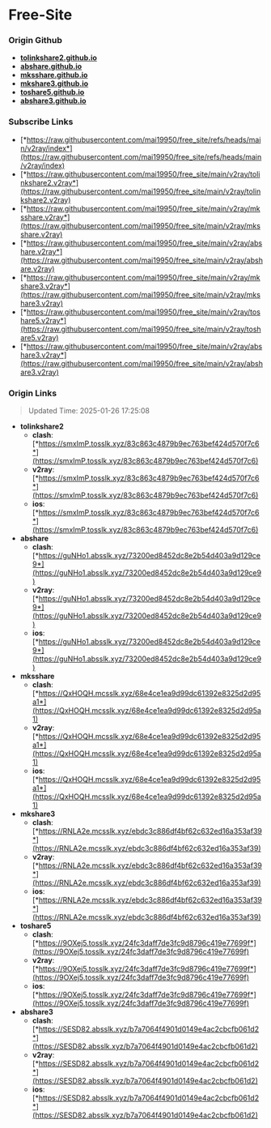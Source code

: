 # Free-Site

### Origin Github

- [**tolinkshare2.github.io**](https://github.com/tolinkshare2/tolinkshare2.github.io)
- [**abshare.github.io**](https://github.com/abshare/abshare.github.io)
- [**mksshare.github.io**](https://github.com/mksshare/mksshare.github.io)
- [**mkshare3.github.io**](https://github.com/mkshare3/mkshare3.github.io)
- [**toshare5.github.io**](https://github.com/toshare5/toshare5.github.io)
- [**abshare3.github.io**](https://github.com/abshare3/abshare3.github.io)

### Subscribe Links

- [*https://raw.githubusercontent.com/mai19950/free_site/refs/heads/main/v2ray/index*](https://raw.githubusercontent.com/mai19950/free_site/refs/heads/main/v2ray/index)
- [*https://raw.githubusercontent.com/mai19950/free_site/main/v2ray/tolinkshare2.v2ray*](https://raw.githubusercontent.com/mai19950/free_site/main/v2ray/tolinkshare2.v2ray)
- [*https://raw.githubusercontent.com/mai19950/free_site/main/v2ray/mksshare.v2ray*](https://raw.githubusercontent.com/mai19950/free_site/main/v2ray/mksshare.v2ray)
- [*https://raw.githubusercontent.com/mai19950/free_site/main/v2ray/abshare.v2ray*](https://raw.githubusercontent.com/mai19950/free_site/main/v2ray/abshare.v2ray)
- [*https://raw.githubusercontent.com/mai19950/free_site/main/v2ray/mkshare3.v2ray*](https://raw.githubusercontent.com/mai19950/free_site/main/v2ray/mkshare3.v2ray)
- [*https://raw.githubusercontent.com/mai19950/free_site/main/v2ray/toshare5.v2ray*](https://raw.githubusercontent.com/mai19950/free_site/main/v2ray/toshare5.v2ray)
- [*https://raw.githubusercontent.com/mai19950/free_site/main/v2ray/abshare3.v2ray*](https://raw.githubusercontent.com/mai19950/free_site/main/v2ray/abshare3.v2ray)

### Origin Links

> Updated Time: 2025-01-26 17:25:08

- **tolinkshare2**
  - **clash**: [*https://smxImP.tosslk.xyz/83c863c4879b9ec763bef424d570f7c6*](https://smxImP.tosslk.xyz/83c863c4879b9ec763bef424d570f7c6)
  - **v2ray**: [*https://smxImP.tosslk.xyz/83c863c4879b9ec763bef424d570f7c6*](https://smxImP.tosslk.xyz/83c863c4879b9ec763bef424d570f7c6)
  - **ios**: [*https://smxImP.tosslk.xyz/83c863c4879b9ec763bef424d570f7c6*](https://smxImP.tosslk.xyz/83c863c4879b9ec763bef424d570f7c6)
- **abshare**
  - **clash**: [*https://guNHo1.absslk.xyz/73200ed8452dc8e2b54d403a9d129ce9*](https://guNHo1.absslk.xyz/73200ed8452dc8e2b54d403a9d129ce9)
  - **v2ray**: [*https://guNHo1.absslk.xyz/73200ed8452dc8e2b54d403a9d129ce9*](https://guNHo1.absslk.xyz/73200ed8452dc8e2b54d403a9d129ce9)
  - **ios**: [*https://guNHo1.absslk.xyz/73200ed8452dc8e2b54d403a9d129ce9*](https://guNHo1.absslk.xyz/73200ed8452dc8e2b54d403a9d129ce9)
- **mksshare**
  - **clash**: [*https://QxHOQH.mcsslk.xyz/68e4ce1ea9d99dc61392e8325d2d95a1*](https://QxHOQH.mcsslk.xyz/68e4ce1ea9d99dc61392e8325d2d95a1)
  - **v2ray**: [*https://QxHOQH.mcsslk.xyz/68e4ce1ea9d99dc61392e8325d2d95a1*](https://QxHOQH.mcsslk.xyz/68e4ce1ea9d99dc61392e8325d2d95a1)
  - **ios**: [*https://QxHOQH.mcsslk.xyz/68e4ce1ea9d99dc61392e8325d2d95a1*](https://QxHOQH.mcsslk.xyz/68e4ce1ea9d99dc61392e8325d2d95a1)
- **mkshare3**
  - **clash**: [*https://RNLA2e.mcsslk.xyz/ebdc3c886df4bf62c632ed16a353af39*](https://RNLA2e.mcsslk.xyz/ebdc3c886df4bf62c632ed16a353af39)
  - **v2ray**: [*https://RNLA2e.mcsslk.xyz/ebdc3c886df4bf62c632ed16a353af39*](https://RNLA2e.mcsslk.xyz/ebdc3c886df4bf62c632ed16a353af39)
  - **ios**: [*https://RNLA2e.mcsslk.xyz/ebdc3c886df4bf62c632ed16a353af39*](https://RNLA2e.mcsslk.xyz/ebdc3c886df4bf62c632ed16a353af39)
- **toshare5**
  - **clash**: [*https://9OXej5.tosslk.xyz/24fc3daff7de3fc9d8796c419e77699f*](https://9OXej5.tosslk.xyz/24fc3daff7de3fc9d8796c419e77699f)
  - **v2ray**: [*https://9OXej5.tosslk.xyz/24fc3daff7de3fc9d8796c419e77699f*](https://9OXej5.tosslk.xyz/24fc3daff7de3fc9d8796c419e77699f)
  - **ios**: [*https://9OXej5.tosslk.xyz/24fc3daff7de3fc9d8796c419e77699f*](https://9OXej5.tosslk.xyz/24fc3daff7de3fc9d8796c419e77699f)
- **abshare3**
  - **clash**: [*https://SESD82.absslk.xyz/b7a7064f4901d0149e4ac2cbcfb061d2*](https://SESD82.absslk.xyz/b7a7064f4901d0149e4ac2cbcfb061d2)
  - **v2ray**: [*https://SESD82.absslk.xyz/b7a7064f4901d0149e4ac2cbcfb061d2*](https://SESD82.absslk.xyz/b7a7064f4901d0149e4ac2cbcfb061d2)
  - **ios**: [*https://SESD82.absslk.xyz/b7a7064f4901d0149e4ac2cbcfb061d2*](https://SESD82.absslk.xyz/b7a7064f4901d0149e4ac2cbcfb061d2)
